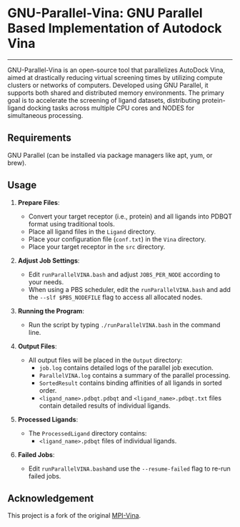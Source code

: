 # GNU-Parallel-Vina: GNU Parallel Based Implementation of Autodock Vina

---

GNU-Parallel-Vina is an open-source tool that parallelizes AutoDock Vina, aimed at drastically reducing virtual screening times by utilizing compute clusters or networks of computers. Developed using GNU Parallel, it supports both shared and distributed memory environments. The primary goal is to accelerate the screening of ligand datasets, distributing protein-ligand docking tasks across multiple CPU cores and NODES for simultaneous processing.

## Requirements

GNU Parallel (can be installed via package managers like apt, yum, or brew).

## Usage

1. **Prepare Files**:

   - Convert your target receptor (i.e., protein) and all ligands into PDBQT format using traditional tools.
   - Place all ligand files in the `Ligand` directory.
   - Place your configuration file (`conf.txt`) in the `Vina` directory.
   - Place your target receptor in the `src` directory.

2. **Adjust Job Settings**:

   - Edit `runParallelVINA.bash` and adjust `JOBS_PER_NODE` according to your needs.
   - When using a PBS scheduler, edit the `runParallelVINA.bash` and add the `--slf $PBS_NODEFILE` flag to access all allocated nodes.

3. **Running the Program**:

   - Run the script by typing `./runParallelVINA.bash` in the command line.

4. **Output Files**:

   - All output files will be placed in the `Output` directory:
     - `job.log` contains detailed logs of the parallel job execution.
     - `ParallelVINA.log` contains a summary of the parallel processing.
     - `SortedResult` contains binding affinities of all ligands in sorted order.
     - `<ligand_name>.pdbqt.pdbqt` and `<ligand_name>.pdbqt.txt` files contain detailed results of individual ligands.

5. **Processed Ligands**:

   - The `ProcessedLigand` directory contains:
     - `<ligand_name>.pdbqt` files of individual ligands.

6. **Failed Jobs**:

   - Edit `runParallelVINA.bash`and use the `--resume-failed` flag to re-run failed jobs.

## Acknowledgement

This project is a fork of the original [MPI-Vina](https://github.com/mokarrom/mpi-vina/).
